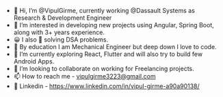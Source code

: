 - 👋 Hi, I’m @VipulGirme, currently working @Dassault Systems as Research & Development Engineer
- 👀 I’m interested in developing new projects using Angular, Spring Boot, along with 3+ years experience.
- 😀 I also 💙 solving DSA problems.
- 🦾 By education I am Mechanical Engineer but deep down I love to code.
- 🌱 I’m currently exploring React, Flutter and will also try to build few Android Apps.
- 💞️ I’m looking to collaborate on working for Freelancing projects.
- 📫 How to reach me - vipulgirme3223@gmail.com
- 🔗 Linkedin - https://www.linkedin.com/in/vipul-girme-a90a90138/

<!---
VipulGirme/VipulGirme is a ✨ special ✨ repository because its `README.md` (this file) appears on your GitHub profile.
You can click the Preview link to take a look at your changes.
--->
